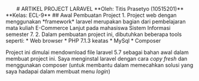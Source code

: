 <center># ARTIKEL PROJECT LARAVEL
**Oleh: Titis Prasetyo (10515201)**</center>
**Kelas: ECL-9**
## Awal Pembuatan Project
1. Project web dengan menggunakan *framework* laravel merupakan bagian dari pembelajaran mata kuliah E-Commerce Lanjut pada mahasiswa Sistem Informasi semester 7.
2. Dalam pembuatan project ini, dibutuhkan beberapa tools seperti:
* Web browser
* PHP 7.1.3 keatas
* MySql
* Composer

Project ini dimulai mendownload file laravel 5.7 sebagai bahan awal dalam membuat project ini. Saya menginstal laravel dengan cara *copy fresh* dan menggunakan composer (untuk membantu dalam memecahkan solusi yang saya hadapai dalam membuat menu *login*)
